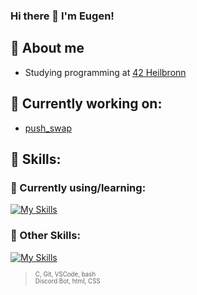 ### Hi there 👋 I'm Eugen!

## 💭 About me 
- Studying programming at [42 Heilbronn](https://www.42heilbronn.de/en/ "Homepage of 42 Heilbronn")
## 📝 Currently working on:
- [push_swap](https://github.com/itseugen/push_swap "My github repository")
## 🔧 Skills:
### 🔨 Currently using/learning:
[![My Skills](https://skillicons.dev/icons?i=c,git,vscode,bash)](https://skillicons.dev)
### 🧰 Other Skills:
[![My Skills](https://skillicons.dev/icons?i=discord,html,css)](https://skillicons.dev)
> <sub><sup>C, Git, VSCode, bash </sub></sup>\
> <sub><sup>Discord Bot, html, CSS </sub></sup>

<!--
**itseugen/itseugen** is a ✨ _special_ ✨ repository because its `README.md` (this file) appears on your GitHub profile.

Here are some ideas to get you started:

- 🔭 I’m currently working on ...
- 🌱 I’m currently learning ...
- 👯 I’m looking to collaborate on ...
- 🤔 I’m looking for help with ...
- 💬 Ask me about ...
- 📫 How to reach me: ...
- 😄 Pronouns: ...
- ⚡ Fun fact: ...
-->
